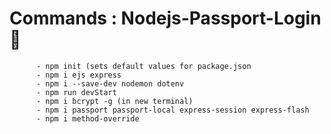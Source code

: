 # Commands : Nodejs-Passport-Login :page_with_curl:
 

          - npm init (sets default values for package.json 
          - npm i ejs express
          - npm i --save-dev nodemon dotenv 
          - npm run devStart
          - npm i bcrypt -g (in new terminal)
          - npm i passport passport-local express-session express-flash 
          - npm i method-override 







